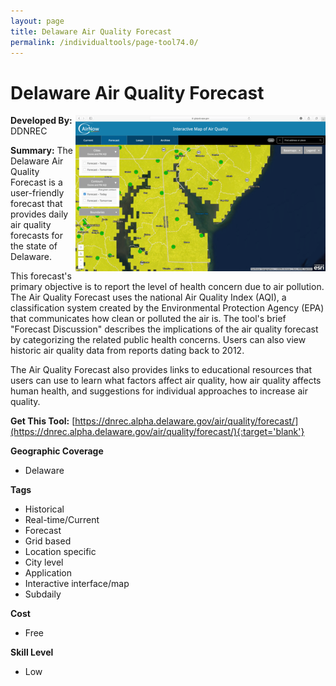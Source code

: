 ```yaml
---
layout: page
title: Delaware Air Quality Forecast
permalink: /individualtools/page-tool74.0/
---
```

# Delaware Air Quality Forecast

<img src="/images/scaled_250_400/TOOLID_74.0_ScreenCapture-1.png" style="max-height:250px;max-width:400;" align="right"/>

**Developed By:** DDNREC

**Summary:** The Delaware Air Quality Forecast is a user-friendly forecast that provides daily air quality forecasts for the state of Delaware.

This forecast's primary objective is to report the level of health concern due to air pollution. The Air Quality Forecast uses the national Air Quality Index (AQI), a classification system created by the Environmental Protection Agency (EPA) that communicates how clean or polluted the air is. The tool's brief "Forecast Discussion" describes the implications of the air quality forecast by categorizing the related public health concerns.  Users can also view historic air quality data from reports dating back to 2012. 

The Air Quality Forecast also provides links to educational resources that users can use to learn what factors affect air quality, how air quality affects human health, and suggestions for individual approaches to increase air quality.

**Get This Tool:** [https://dnrec.alpha.delaware.gov/air/quality/forecast/](https://dnrec.alpha.delaware.gov/air/quality/forecast/){:target='blank'}

**Geographic Coverage**

* Delaware

**Tags**

*  Historical 
*  Real-time/Current
*  Forecast
*  Grid based
*  Location specific
*  City level
*  Application
*  Interactive interface/map
*  Subdaily

**Cost**

* Free

**Skill Level**

* Low
